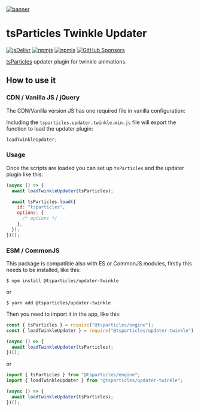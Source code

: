 [![banner](https://particles.js.org/images/banner2.png)](https://particles.js.org)

# tsParticles Twinkle Updater

[![jsDelivr](https://data.jsdelivr.com/v1/package/npm/@tsparticles/updater-twinkle/badge)](https://www.jsdelivr.com/package/npm/@tsparticles/updater-twinkle)
[![npmjs](https://badge.fury.io/js/@tsparticles/updater-twinkle.svg)](https://www.npmjs.com/package/@tsparticles/updater-twinkle)
[![npmjs](https://img.shields.io/npm/dt/@tsparticles/updater-twinkle)](https://www.npmjs.com/package/@tsparticles/updater-twinkle) [![GitHub Sponsors](https://img.shields.io/github/sponsors/matteobruni)](https://github.com/sponsors/matteobruni)

[tsParticles](https://github.com/matteobruni/tsparticles) updater plugin for twinkle animations.

## How to use it

### CDN / Vanilla JS / jQuery

The CDN/Vanilla version JS has one required file in vanilla configuration:

Including the `tsparticles.updater.twinkle.min.js` file will export the function to load the updater plugin:

```javascript
loadTwinkleUpdater;
```

### Usage

Once the scripts are loaded you can set up `tsParticles` and the updater plugin like this:

```javascript
(async () => {
  await loadTwinkleUpdater(tsParticles);

  await tsParticles.load({
    id: "tsparticles",
    options: {
      /* options */
    },
  });
})();
```

### ESM / CommonJS

This package is compatible also with ES or CommonJS modules, firstly this needs to be installed, like this:

```shell
$ npm install @tsparticles/updater-twinkle
```

or

```shell
$ yarn add @tsparticles/updater-twinkle
```

Then you need to import it in the app, like this:

```javascript
const { tsParticles } = require("@tsparticles/engine");
const { loadTwinkleUpdater } = require("@tsparticles/updater-twinkle");

(async () => {
  await loadTwinkleUpdater(tsParticles);
})();
```

or

```javascript
import { tsParticles } from "@tsparticles/engine";
import { loadTwinkleUpdater } from "@tsparticles/updater-twinkle";

(async () => {
  await loadTwinkleUpdater(tsParticles);
})();
```
